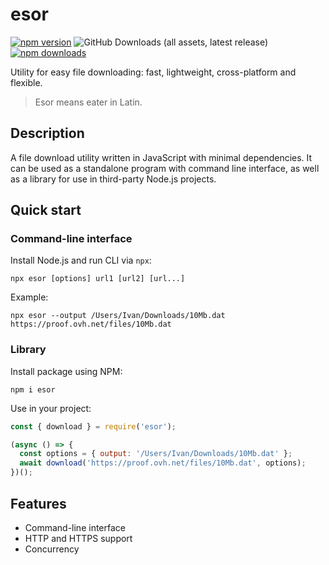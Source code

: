 # esor

[![npm version](https://img.shields.io/npm/v/esor?style=flat&color=black)](https://www.npmjs.com/package/esor)
![GitHub Downloads (all assets, latest release)](https://img.shields.io/github/downloads/vitalygashkov/esor/latest/total?style=flat&color=black)
[![npm downloads](https://img.shields.io/npm/dt/esor?style=flat&color=black)](https://www.npmjs.com/package/esor)

Utility for easy file downloading: fast, lightweight, cross-platform and flexible.

> Esor means eater in Latin.

## Description

A file download utility written in JavaScript with minimal dependencies. It can be used as a standalone program with command line interface, as well as a library for use in third-party Node.js projects.

## Quick start

### Command-line interface

Install Node.js and run CLI via `npx`:

```
npx esor [options] url1 [url2] [url...]
```

Example:

```
npx esor --output /Users/Ivan/Downloads/10Mb.dat https://proof.ovh.net/files/10Mb.dat
```

### Library

Install package using NPM:

```
npm i esor
```

Use in your project:

```js
const { download } = require('esor');

(async () => {
  const options = { output: '/Users/Ivan/Downloads/10Mb.dat' };
  await download('https://proof.ovh.net/files/10Mb.dat', options);
})();
```

## Features

- Command-line interface
- HTTP and HTTPS support
- Concurrency
